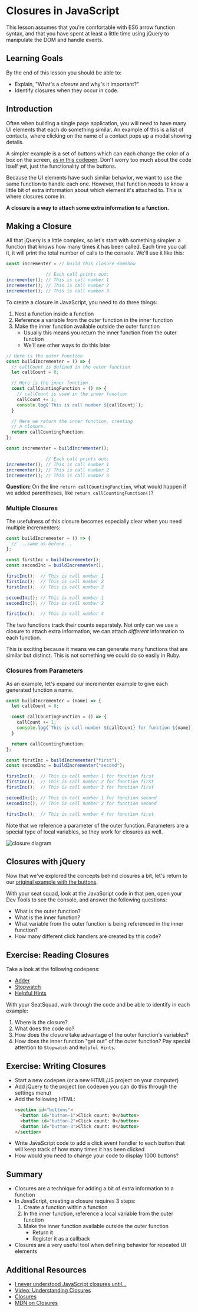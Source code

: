 # Closures in JavaScript

This lesson assumes that you're comfortable with ES6 arrow function syntax, and that you have spent at least a little time using jQuery to manipulate the DOM and handle events.

## Learning Goals
By the end of this lesson you should be able to:

- Explain, "What's a _closure_ and why's it important?"
- Identify closures when they occur in code.

## Introduction

Often when building a single page application, you will need to have many UI elements that each do something similar. An example of this is a list of contacts, where clicking on the name of a contact pops up a modal showing details.

A simpler example is a set of buttons which can each change the color of a box on the screen, [as in this codepen](https://codepen.io/adadev/pen/ZmbMdq). Don't worry too much about the code itself yet, just the functionality of the buttons.

Because the UI elements have such similar behavior, we want to use the same function to handle each one. However, that function needs to know a little bit of extra information about which element it's attached to. This is where closures come in.

**A closure is a way to attach some extra information to a function.**

## Making a Closure

All that jQuery is a little complex, so let's start with something simpler: a function that knows how many times it has been called. Each time you call it, it will print the total number of calls to the console. We'll use it like this:

```javascript
const incrementer = // build this closure somehow

               // Each call prints out:
incrementer(); // This is call number 1
incrementer(); // This is call number 2
incrementer(); // This is call number 3
```

To create a closure in JavaScript, you need to do three things:

1. Nest a function inside a function
1. Reference a variable from the outer function in the inner function
1. Make the inner function available outside the outer function
    - Usually this means you return the inner function from the outer function
    - We'll see other ways to do this later

```javascript
// Here is the outer function
const buildIncrementer = () => {
  // callCount is defined in the outer function
  let callCount = 0;

  // Here is the inner function
  const callCountingFunction = () => {
    // callCount is used in the inner function
    callCount += 1;
    console.log(`This is call number ${callCount}`);
  }

  // Here we return the inner function, creating
  // a closure.
  return callCountingFunction;
};

const incrementer = buildIncrementer();

               // Each call prints out:
incrementer(); // This is call number 1
incrementer(); // This is call number 2
incrementer(); // This is call number 3
```

**Question:** On the line `return callCountingFunction`, what would happen if we added parentheses, like `return callCountingFunction()`?

### Multiple Closures

The usefulness of this closure becomes especially clear when you need multiple incrementers:

```javascript
const buildIncrementer = () => {
  // ...same as before...
};

const firstInc = buildIncrementer();
const secondInc = buildIncrementer();

firstInc();  // This is call number 1
firstInc();  // This is call number 2
firstInc();  // This is call number 3

secondInc(); // This is call number 1
secondInc(); // This is call number 2

firstInc();  // This is call number 4
```

The two functions track their counts separately. Not only can we use a closure to attach extra information, we can attach _different_ information to each function.

This is exciting because it means we can generate many functions that are similar but distinct. This is not something we could do so easily in Ruby.

### Closures from Parameters

As an example, let's expand our incrementer example to give each generated function a name.

```javascript
const buildIncrementer = (name) => {
  let callCount = 0;

  const callCountingFunction = () => {
    callCount += 1;
    console.log(`This is call number ${callCount} for function ${name}`);
  }

  return callCountingFunction;
};

const firstInc = buildIncrementer("first");
const secondInc = buildIncrementer("second");

firstInc();  // This is call number 1 for function first
firstInc();  // This is call number 2 for function first
firstInc();  // This is call number 3 for function first

secondInc(); // This is call number 1 for function second
secondInc(); // This is call number 2 for function second

firstInc();  // This is call number 4 for function first
```

Note that we reference a parameter of the outer function. Parameters are a special type of local variables, so they work for closures as well.

![closure diagram](./images/closure-diagram.png)
<!-- https://www.draw.io/#G18RoR2FDhey0XMYD5GLZinnug9p2ksL2u -->

## Closures with jQuery

Now that we've explored the concepts behind closures a bit, let's return to our [original example with the buttons](https://codepen.io/adadev/pen/ZmbMdq).

With your seat squad, look at the JavaScript code in that pen, open your Dev Tools to see the console, and answer the following questions:

- What is the outer function?
- What is the inner function?
- What variable from the outer function is being referenced in the inner function?
- How many different click handlers are created by this code?

## Exercise: Reading Closures

Take a look at the following codepens:

- [Adder](https://codepen.io/adadev/pen/gXXaQm?editors=0010)
- [Stopwatch](https://codepen.io/adadev/pen/GwpXmJ?editors=1010)
- [Helpful Hints](https://codepen.io/adadev/pen/EbbVqq?editors=1010)

With your SeatSquad, walk through the code and be able to identify in each example:
1. Where is the closure?
1. What does the code do?
1. How does the closure take advantage of the outer function's variables?
1. How does the inner function "get out" of the outer function? Pay special attention to `Stopwatch` and `Helpful Hints`.

## Exercise: Writing Closures

- Start a new codepen (or a new HTML/JS project on your computer)
- Add jQuery to the project (on codepen you can do this through the settings menu)
- Add the following HTML:
    ```html
    <section id="buttons">
      <button id="button-1">Click count: 0</button>
      <button id="button-2">Click count: 0</button>
      <button id="button-3">Click count: 0</button>
    </section>
    ```
- Write JavaScript code to add a click event handler to each button that will keep track of how many times it has been clicked
- How would you need to change your code to display 1000 buttons?

## Summary

- Closures are a technique for adding a bit of extra information to a function
- In JavaScript, creating a closure requires 3 steps:
    1. Create a function within a function
    1. In the inner function, reference a local variable from the outer function
    1. Make the inner function available outside the outer function
        - Return it
        - Register it as a callback
- Closures are a very useful tool when defining behavior for repeated UI elements

## Additional Resources

- [I never understood JavaScript closures until...](https://medium.com/dailyjs/i-never-understood-javascript-closures-9663703368e8)
- [Video: Understanding Closures](https://www.youtube.com/watch?v=rBBwrBRoOOY)
- [Closures](http://javascriptissexy.com/understand-javascript-closures-with-ease/)
- [MDN on Closures](https://developer.mozilla.org/en-US/docs/Web/JavaScript/Closures)
